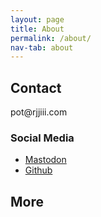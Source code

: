 ```yaml
---
layout: page
title: About
permalink: /about/
nav-tab: about
---
```




## Contact
<script><script type="text/javascript">
function codeAddress() {
alert('ok');
const list = document.getElementById("e_69");
list.innerHTML += `<li><a href="#">Item ${list.children.length + 1}</a></li>`;
}
</script>
<span style="display:none">ex</span><span style="display:none">s</span><span id="e_69" style="unicode-bidi: bidi-override; direction: rtl;">moc.iiijjr@top</span><span style="display:none">son</span><span style="display:none" onload="codeAddress();">@yahoo.com</span><span style="display:none">example.com</span>

### Social Media

- <a rel="me" href="https://mastodon.lol/@rjjiii">Mastodon</a>
- <a href="https://github.com/rjjiii">Github</a>
  
## More
  

  
